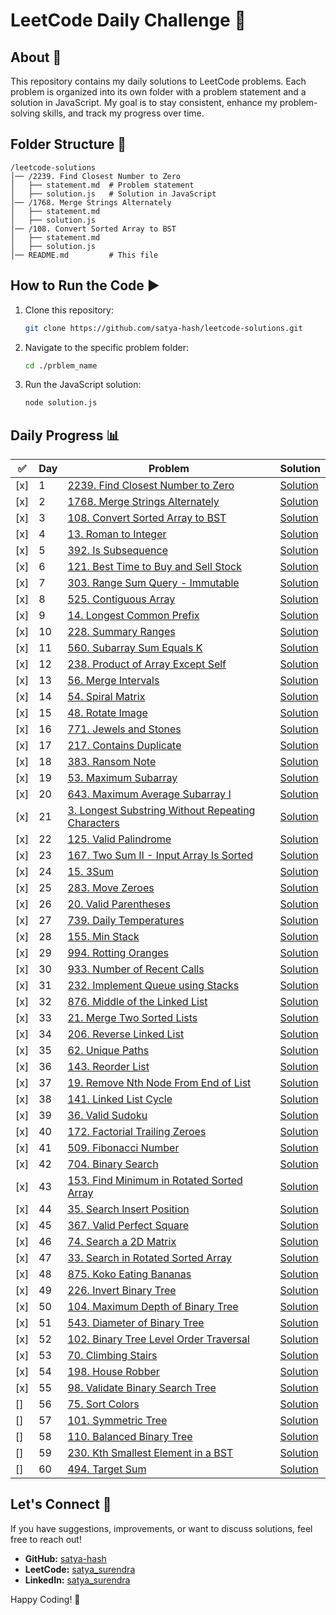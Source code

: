 # LeetCode Daily Challenge 🚀

## About 📌

This repository contains my daily solutions to LeetCode problems. Each problem is organized into its own folder with a problem statement and a solution in JavaScript. My goal is to stay consistent, enhance my problem-solving skills, and track my progress over time.

## Folder Structure 📂

```
/leetcode-solutions
│── /2239. Find Closest Number to Zero
│   ├── statement.md  # Problem statement
│   ├── solution.js   # Solution in JavaScript
│── /1768. Merge Strings Alternately
│   ├── statement.md
│   ├── solution.js
│── /108. Convert Sorted Array to BST
│   ├── statement.md
│   ├── solution.js
│── README.md         # This file
```

## How to Run the Code ▶️

1. Clone this repository:
   ```sh
   git clone https://github.com/satya-hash/leetcode-solutions.git
   ```
2. Navigate to the specific problem folder:
   ```sh
   cd ./prblem_name
   ```
3. Run the JavaScript solution:
   ```sh
   node solution.js
   ```

## Daily Progress 📊

| ✅  | Day | Problem                                                                                                                       | Solution                                                                                 |
| --- | --- | ----------------------------------------------------------------------------------------------------------------------------- | ---------------------------------------------------------------------------------------- |
| [x] | 1   | [2239. Find Closest Number to Zero](2239.%20Find%20Closest%20Number%20to%20Zero/statement.md)                                 | [Solution](2239.%20Find%20Closest%20Number%20to%20Zero/solution.js)                      |
| [x] | 2   | [1768. Merge Strings Alternately](1768.%20Merge%20Strings%20Alternately/statement.md)                                         | [Solution](1768.%20Merge%20Strings%20Alternately/solution.js)                            |
| [x] | 3   | [108. Convert Sorted Array to BST](108.%20Convert%20Sorted%20Array%20to%20BST/statement.md)                                   | [Solution](108.%20Convert%20Sorted%20Array%20to%20BST/solution.js)                       |
| [x] | 4   | [13. Roman to Integer](13.%20Roman%20to%20Integer/statement.md)                                                               | [Solution](13.%20Roman%20to%20Integer/solution.js)                                       |
| [x] | 5   | [392. Is Subsequence](392.%20Is%20Subsequence/statement.md)                                                                   | [Solution](392.%20Is%20Subsequence/solution.js)                                          |
| [x] | 6   | [121. Best Time to Buy and Sell Stock](121.%20Best%20Time%20to%20Buy%20and%20Sell%20Stock/statement.md)                       | [Solution](121.%20Best%20Time%20to%20Buy%20and%20Sell%20Stock/solution.js)               |
| [x] | 7   | [303. Range Sum Query - Immutable](patterns/1.prefix_sum/303.%20Range%20Sum%20Query%20-%20Immutable/statement.md)             | [Solution](patterns/1.prefix_sum/303.%20Range%20Sum%20Query%20-%20Immutable/solution.js) |
| [x] | 8   | [525. Contiguous Array](patterns/1.prefix_sum/525.%20Contiguous%20Array/statement.md)                                         | [Solution](patterns/1.prefix_sum/525.%20Contiguous%20Array/solution.js)                  |
| [x] | 9   | [14. Longest Common Prefix](14.%20Longest%20Common%20Prefix/statement.md)                                                     | [Solution](14.%20Longest%20Common%20Prefix/solution.js)                                  |
| [x] | 10  | [228. Summary Ranges](228.%20Summary%20Ranges/statement.md)                                                                   | [Solution](228.%20Summary%20Ranges/solution.js)                                          |
| [x] | 11  | [560. Subarray Sum Equals K](patterns/1.prefix_sum/560.%20Subarray%20Sum%20Equals%20K/statement.md)                           | [Solution](patterns/1.prefix_sum/560.%20Subarray%20Sum%20Equals%20K/solution.js)         |
| [x] | 12  | [238. Product of Array Except Self](238.%20Product%20of%20Array%20Except%20Self/statement.md)                                 | [Solution](238.%20Product%20of%20Array%20Except%20Self/solution.js)                      |
| [x] | 13  | [56. Merge Intervals](56.%20Merge%20Intervals/statement.md)                                                                   | [Solution](56.%20Merge%20Intervals/solution.js)                                          |
| [x] | 14  | [54. Spiral Matrix](54.%20Spiral%20Matrix/statement.md)                                                                       | [Solution](54.%20Spiral%20Matrix/solution.js)                                            |
| [x] | 15  | [48. Rotate Image](48.%20Rotate%20Image/statement.md)                                                                         | [Solution](48.%20Rotate%20Image/solution.js)                                             |
| [x] | 16  | [771. Jewels and Stones](771.%20Jewels%20and%20Stones/statement.md)                                                           | [Solution](771.%20Jewels%20and%20Stones/solution.js)                                     |
| [x] | 17  | [217. Contains Duplicate](217.%20Contains%20Duplicate/statement.md)                                                           | [Solution](217.%20Contains%20Duplicate/solution.js)                                      |
| [x] | 18  | [383. Ransom Note](383.%20Ransom%20Note/statement.md)                                                                         | [Solution](383.%20Ransom%20Note/solution.js)                                             |
| [x] | 19  | [53. Maximum Subarray](53.%20Maximum%20Subarray/statement.md)                                                                 | [Solution](53.%20Maximum%20Subarray/solution.js)                                         |
| [x] | 20  | [643. Maximum Average Subarray I](643.%20Maximum%20Average%20Subarray%20I/statement.md)                                       | [Solution](643.%20Maximum%20Average%20Subarray%20I/solution.js)                          |
| [x] | 21  | [3. Longest Substring Without Repeating Characters](3.%20Longest%20Substring%20Without%20Repeating%20Characters/statement.md) | [Solution](3.%20Longest%20Substring%20Without%20Repeating%20Characters/solution.js)      |
| [x] | 22  | [125. Valid Palindrome](125.%20Valid%20Palindrome/statement.md)                                                               | [Solution](125.%20Valid%20Palindrome/solution.js)                                        |
| [x] | 23  | [167. Two Sum II - Input Array Is Sorted](167.%20Two%20Sum%20II%20-%20Input%20Array%20Is%20Sorted/statement.md)               | [Solution](167.%20Two%20Sum%20II%20-%20Input%20Array%20Is%20Sorted/solution.js)          |
| [x] | 24  | [15. 3Sum](15.%203Sum/statement.md)                                                                                           | [Solution](15.%203Sum/solution.js)                                                       |
| [x] | 25  | [283. Move Zeroes](283.%20Move%20Zeroes/statement.md)                                                                         | [Solution](283.%20Move%20Zeroes/solution.js)                                             |
| [x] | 26  | [20. Valid Parentheses](20.%20Valid%20Parentheses/statement.md)                                                               | [Solution](20.%20Valid%20Parentheses/solution.js)                                        |
| [x] | 27  | [739. Daily Temperatures](739.%20Daily%20Temperatures/statement.md)                                                           | [Solution](739.%20Daily%20Temperatures/solution.js)                                      |
| [x] | 28  | [155. Min Stack](155.%20Min%20Stack/statement.md)                                                                             | [Solution](155.%20Min%20Stack/solution.js)                                               |
| [x] | 29  | [994. Rotting Oranges](994.%20Rotting%20Oranges/statement.md)                                                                 | [Solution](994.%20Rotting%20Oranges/solution.js)                                         |
| [x] | 30  | [933. Number of Recent Calls](933.%20Number%20of%20Recent%20Calls/statement.md)                                               | [Solution](933.%20Number%20of%20Recent%20Calls/solution.js)                              |
| [x] | 31  | [232. Implement Queue using Stacks](232.%20Implement%20Queue%20using%20Stacks/statement.md)                                   | [Solution](232.%20Implement%20Queue%20using%20Stacks/solution.js)                        |
| [x] | 32  | [876. Middle of the Linked List](876.%20Middle%20of%20the%20Linked%20List/statement.md)                                       | [Solution](876.%20Middle%20of%20the%20Linked%20List/solution.js)                         |
| [x] | 33  | [21. Merge Two Sorted Lists](21.%20Merge%20Two%20Sorted%20Lists/statement.md)                                                 | [Solution](21.%20Merge%20Two%20Sorted%20Lists/solution.js)                               |
| [x] | 34  | [206. Reverse Linked List](206.%20Reverse%20Linked%20List/statement.md)                                                       | [Solution](206.%20Reverse%20Linked%20List/solution.js)                                   |
| [x] | 35  | [62. Unique Paths](62.%20Unique%20Paths/statement.md)                                                                         | [Solution](62.%20Unique%20Paths/solution.js)                                             |
| [x] | 36  | [143. Reorder List](143.%20Reorder%20List/statement.md)                                                                       | [Solution](143.%20Reorder%20List/solution.js)                                            |
| [x] | 37  | [19. Remove Nth Node From End of List](19.%20Remove%20Nth%20Node%20From%20End%20of%20List/statement.md)                       | [Solution](19.%20Remove%20Nth%20Node%20From%20End%20of%20List/solution.js)               |
| [x] | 38  | [141. Linked List Cycle](141.%20Linked%20List%20Cycle/statement.md)                                                           | [Solution](141.%20Linked%20List%20Cycle/solution.js)                                     |
| [x] | 39  | [36. Valid Sudoku](36.%20Valid%20Sudoku/statement.md)                                                                         | [Solution](36.%20Valid%20Sudoku/solution.js)                                             |
| [x] | 40  | [172. Factorial Trailing Zeroes](172.%20Factorial%20Trailing%20Zeroes/statement.md)                                           | [Solution](172.%20Factorial%20Trailing%20Zeroes/solution.js)                             |
| [x] | 41  | [509. Fibonacci Number](509.%20Fibonacci%20Number/statement.md)                                                               | [Solution](509.%20Fibonacci%20Number/solution.js)                                        |
| [x] | 42  | [704. Binary Search](704.%20Binary%20Search/statement.md)                                                                     | [Solution](704.%20Binary%20Search/solution.js)                                           |
| [x] | 43  | [153. Find Minimum in Rotated Sorted Array](153.%20Find%20Minimum%20in%20Rotated%20Sorted%20Array/statement.md)               | [Solution](153.%20Find%20Minimum%20in%20Rotated%20Sorted%20Array/solution.js)            |
| [x] | 44  | [35. Search Insert Position](35.%20Search%20Insert%20Position/statement.md)                                                   | [Solution](35.%20Search%20Insert%20Position/solution.js)                                 |
| [x] | 45  | [367. Valid Perfect Square](367.%20Valid%20Perfect%20Square/statement.md)                                                     | [Solution](367.%20Valid%20Perfect%20Square/solution.js)                                  |
| [x] | 46  | [74. Search a 2D Matrix](74.%20Search%20a%202D%20Matrix/statement.md)                                                         | [Solution](74.%20Search%20a%202D%20Matrix/solution.js)                                   |
| [x] | 47  | [33. Search in Rotated Sorted Array](33.%20Search%20in%20Rotated%20Sorted%20Array/statement.md)                               | [Solution](33.%20Search%20in%20Rotated%20Sorted%20Array/solution.js)                     |
| [x] | 48  | [875. Koko Eating Bananas](875.%20Koko%20Eating%20Bananas/statement.md)                                                       | [Solution](875.%20Koko%20Eating%20Bananas/solution.js)                                   |
| [x] | 49  | [226. Invert Binary Tree](226.%20Invert%20Binary%20Tree/statement.md)                                                         | [Solution](226.%20Invert%20Binary%20Tree/solution.js)                                    |
| [x] | 50  | [104. Maximum Depth of Binary Tree](104.%20Maximum%20Depth%20of%20Binary%20Tree/statement.md)                                 | [Solution](104.%20Maximum%20Depth%20of%20Binary%20Tree/solution.js)                      |
| [x] | 51  | [543. Diameter of Binary Tree](543.%20Diameter%20of%20Binary%20Tree/statement.md)                                             | [Solution](543.%20Diameter%20of%20Binary%20Tree/solution.js)                             |
| [x] | 52  | [102. Binary Tree Level Order Traversal](102.%20Binary%20Tree%20Level%20Order%20Traversal/statement.md)                       | [Solution](102.%20Binary%20Tree%20Level%20Order%20Traversal/solution.js)                 |
| [x] | 53  | [70. Climbing Stairs](70.%20Climbing%20Stairs/statement.md)                                                                   | [Solution](70.%20Climbing%20Stairs/solution.js)                                          |
| [x] | 54  | [198. House Robber](198.%20House%20Robber/statement.md)                                                                       | [Solution](198.%20House%20Robber/solution.js)                                            |
| [x] | 55  | [98. Validate Binary Search Tree](98.%20Validate%20Binary%20Search%20Tree/statement.md)                                       | [Solution](98.%20Validate%20Binary%20Search%20Tree/solution.js)                          |
| []  | 56  | [75. Sort Colors](75.%20Sort%20Colors/statement.md)                                                                           | [Solution](75.%20Sort%20Colors/solution.js)                                              |
| []  | 57  | [101. Symmetric Tree](101.%20Symmetric%20Tree/statement.md)                                                                   | [Solution](101.%20Symmetric%20Tree/solution.js)                                          |
| []  | 58  | [110. Balanced Binary Tree](110.%20Balanced%20Binary%20Tree/statement.md)                                                     | [Solution](110.%20Balanced%20Binary%20Tree/solution.js)                                  |
| []  | 59  | [230. Kth Smallest Element in a BST](230.%20Kth%20Smallest%20Element%20in%20a%20BST/statement.md)                             | [Solution](230.%20Kth%20Smallest%20Element%20in%20a%20BST/solution.js)                   |
| []  | 60  | [494. Target Sum](494.%20Target%20Sum/statement.md)                                                                           | [Solution](494.%20Target%20Sum/solution.js)                                              |

## Let's Connect 🤝

If you have suggestions, improvements, or want to discuss solutions, feel free to reach out!

- **GitHub:** [satya-hash](https://github.com/satya-hash)
- **LeetCode:** [satya_surendra](https://leetcode.com/u/satya_surendra/)
- **LinkedIn:** [satya_surendra](https://www.linkedin.com/in/satya-surendra/)

Happy Coding! 🚀
